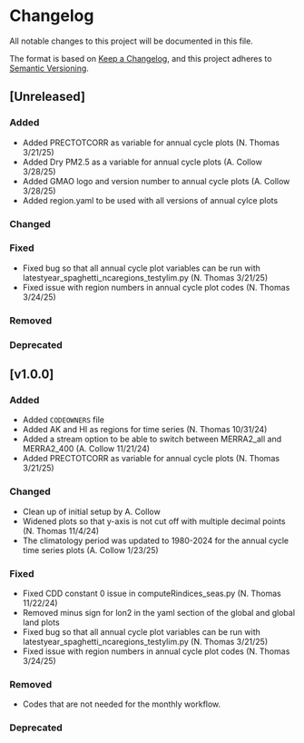 # Changelog

All notable changes to this project will be documented in this file.

The format is based on [Keep a Changelog](https://keepachangelog.com/en/1.0.0/),
and this project adheres to [Semantic Versioning](https://semver.org/spec/v2.0.0.html).

## [Unreleased]
### Added
- Added PRECTOTCORR as variable for annual cycle plots (N. Thomas 3/21/25)
- Added Dry PM2.5 as a variable for annual cycle plots (A. Collow 3/28/25)
- Added GMAO logo and version number to annual cycle plots (A. Collow 3/28/25)
- Added region.yaml to be used with all versions of annual cylce plots

### Changed


### Fixed
- Fixed bug so that all annual cycle plot variables can be run with latestyear_spaghetti_ncaregions_testylim.py (N. Thomas 3/21/25)
- Fixed issue with region numbers in annual cycle plot codes (N. Thomas 3/24/25)

### Removed


### Deprecated



## [v1.0.0]

### Added

- Added `CODEOWNERS` file
- Added AK and HI as regions for time series (N. Thomas 10/31/24)
- Added a stream option to be able to switch between MERRA2_all and MERRA2_400 (A. Collow 11/21/24)
- Added PRECTOTCORR as variable for annual cycle plots (N. Thomas 3/21/25)

### Changed

- Clean up of initial setup by A. Collow
- Widened plots so that y-axis is not cut off with multiple decimal points (N. Thomas 11/4/24)
- The climatology period was updated to 1980-2024 for the annual cycle time series plots (A. Collow 1/23/25)

### Fixed

- Fixed CDD constant 0 issue in computeRindices_seas.py (N. Thomas 11/22/24)
- Removed minus sign for lon2 in the yaml section of the global and global land plots
- Fixed bug so that all annual cycle plot variables can be run with latestyear_spaghetti_ncaregions_testylim.py (N. Thomas 3/21/25)
- Fixed issue with region numbers in annual cycle plot codes (N. Thomas 3/24/25)

### Removed

- Codes that are not needed for the monthly workflow.

### Deprecated

